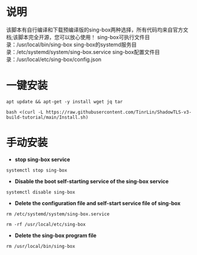 # **说明**
该脚本有自行编译和下载预编译版的sing-box两种选择，所有代码均来自官方文档;该脚本完全开源，您可以放心使用！
sing-box可执行文件目录：/usr/local/bin/sing-box
sing-box的systemd服务目录：/etc/systemd/system/sing-box.service
sing-box配置文件目录：/usr/local/etc/sing-box/config.json

# **一键安装**
```
apt update && apt-get -y install wget jq tar
```
```
bash <(curl -L https://raw.githubusercontent.com/TinrLin/ShadowTLS-v3-build-tutorial/main/Install.sh)
```
# **手动安装**

- **stop sing-box service**
```
systemctl stop sing-box
```
- **Disable the boot self-starting service of the sing-box service**
```
systemctl disable sing-box
```
- **Delete the configuration file and self-start service file of sing-box**
```
rm /etc/systemd/system/sing-box.service
```
```
rm -rf /usr/local/etc/sing-box
```
- **Delete the sing-box program file**
```
rm /usr/local/bin/sing-box
```

